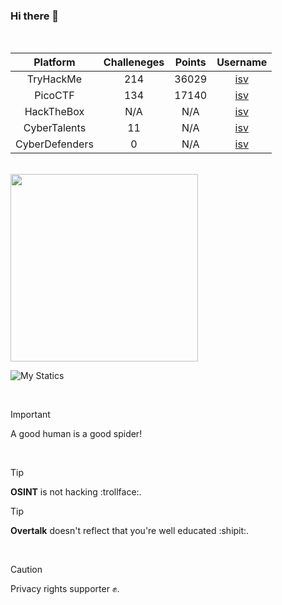 ### Hi there 👋

<br>

|     Platform    | Challeneges |  Points  |     Username
|:---------------:|:-----------:|:--------:|:---------------:|
|    TryHackMe    |     214     |   36029  | <a href="https://www.tryhackme.com/p/isv" target="_blank">isv</a>
|     PicoCTF     |     134     |   17140  | <a href="https://play.picoctf.org/users/isv" target="_blank">isv</a>
|    HackTheBox   |     N/A     |    N/A   | <a href="https://www.hackthebox.com/home/users/profile/556111" target="_blank">isv</a>
|   CyberTalents  |     11      |    N/A   | <a href="https://cybertalents.com/members/isv/profile" target="_blank">isv</a>
|  CyberDefenders |     0       |    N/A   | <a href="https://cyberdefenders.org/p/isv" target="_blank">isv</a>


<br>

<img src="https://cyberdefenders-storage.s3.me-central-1.amazonaws.com/profile-badges/isv.png" width="300" />

<br>

![My Statics](https://github-readme-stats.vercel.app/api?username=isecvirus&show_icons=true&theme=dark)

<br>

> [!IMPORTANT]
> A good human is a good spider!

<br>

> [!TIP]
> <b>OSINT</b> is not hacking :trollface:.

> [!TIP]
> <b>Overtalk</b> doesn't reflect that you're well educated :shipit:.

<br>

> [!CAUTION]
> Privacy rights supporter ✊.

<!-- - 🔭 I’m currently working on ... -->
<!-- - 🌱 I’m currently learning ... -->
<!-- - 👯 I’m looking to collaborate on ... -->
<!-- - 🤔 I’m looking for help with ... -->
<!-- - 💬 Ask me about ... -->
<!-- - 📫 How to reach me: ... -->
<!-- - 😄 Pronouns: ... -->
<!-- - ⚡ Something: ... -->

